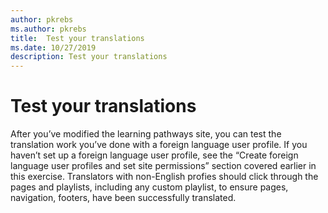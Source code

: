 ```yaml
---
author: pkrebs
ms.author: pkrebs
title:  Test your translations 
ms.date: 10/27/2019
description: Test your translations
---
```


# Test your translations 
After you’ve modified the learning pathways site, you can test the translation work you’ve done with a foreign language user profile. If you haven’t set up a foreign language user profile, see the “Create foreign language user profiles and set site permissions” section covered earlier in this exercise. Translators with non-English profies should click through the pages and playlists, including any custom playlist, to ensure pages, navigation, footers, have been successfully translated. 
